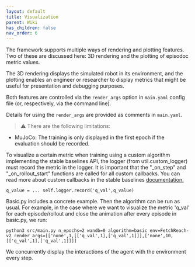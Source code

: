```yaml
---
layout: default
title: Visualization
parent: Wiki
has_children: false
nav_order: 6
---
```


The framework supports multiple ways of rendering and plotting features. Two of these are discussed here: 3D rendering and the plotting of episodoc metric values. 

The 3D rendering displays the simulated robot in its environment, and the plotting enables an engineer or researcher to display metrics that might be useful for presentation and debugging purposes. 

Both features are controlled via the `render_args` option in `main.yaml` config file (or, respectively, via the command line).

Details for using the `render_args` are provided as comments in `main.yaml`. 

> ⚠ There are the following limitations:

* MuJoCo: The training is only displayed in the first epoch if the evaluation should be recorded.

To visualize a certain metric when training using a custom algorithm implementing the stable baselines API, the logger (from util.custom_logger) must record the metric in the logger. It is important that the "_on_step" and "_on_rollout_start" functions are called for all custom callbacks. You can read more about custom callbacks in the stable baselines [documentation.](https://stable-baselines.readthedocs.io/en/master/guide/callbacks.html)


`
q_value = ...
self.logger.record('q_val',q_value)
`

Basic.py includes a concrete example. Then the algorithm can be run as usual. For example, in the case where we want to visualize the metric 'q_val' for each episode/rollout and close the animation after every episode in basic.py, we run:

`python3 src/main.py n_epochs=2 wandb=0 algorithm=basic env=FetchReach-v2 render_args=[['none',1,[['q_val',1],['q_val',1]]],['none',10,[['q_val',1],['q_val',1]]]]`

We concurrently display the interactions of the agent with the environment every step.
